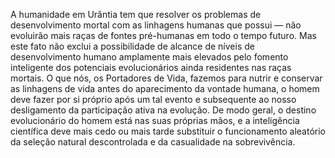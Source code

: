 ﻿A humanidade em Urântia tem que resolver os problemas de desenvolvimento mortal com as linhagens humanas que possui —  não evoluirão mais raças de fontes pré-humanas em todo o tempo futuro. Mas este fato não exclui a possibilidade de alcance de níveis de desenvolvimento humano amplamente mais elevados pelo fomento inteligente dos potenciais evolucionários ainda residentes nas raças mortais. O que nós, os Portadores de Vida, fazemos para nutrir e conservar as linhagens de vida antes do aparecimento da vontade humana, o homem deve fazer por si próprio após um tal evento e subsequente ao nosso desligamento da participação ativa na evolução. De modo geral, o destino evolucionário do homem está nas suas próprias mãos, e a inteligência científica deve mais cedo ou mais tarde substituir o funcionamento aleatório da seleção natural descontrolada e da casualidade na sobrevivência.